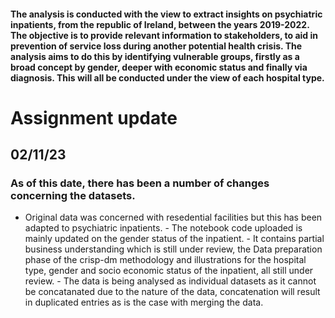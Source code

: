 
#### The analysis is conducted with the view to extract insights on psychiatric inpatients, from the republic of Ireland, between the years 2019-2022. The objective is to provide relevant information to stakeholders, to aid in prevention of service loss during another potential health crisis. The analysis aims to do this by identifying vulnerable groups, firstly as a broad concept by gender, deeper with economic status and finally via diagnosis. This will all be conducted under the view of each hospital type. 

# Assignment update
## 02/11/23
### As of this date, there has been a number of changes concerning the datasets.

- Original data was concerned with resedential facilities but this has been adapted to psychiatric inpatients. - The notebook code uploaded is mainly updated on the gender status of the inpatient. - It contains partial business understanding which is still under review, the Data preparation phase of the crisp-dm methodology and illustrations for the hospital type, gender and socio economic status of the inpatient, all still under review. - The data is being analysed as individual datasets as it cannot be concatanated due to the nature of the data, concatenation will result in duplicated entries as is the case with merging the data. 